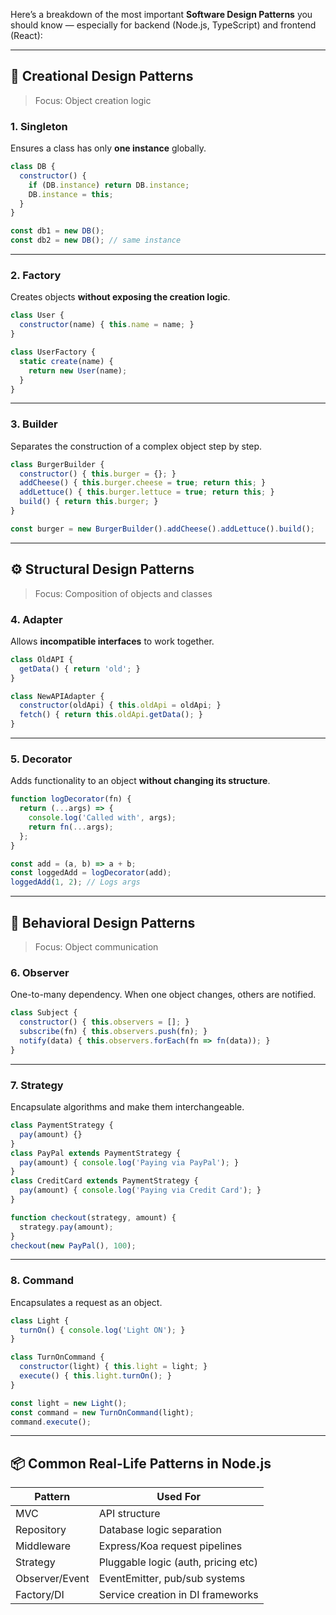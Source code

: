 Here’s a breakdown of the most important **Software Design Patterns** you should know — especially for backend (Node.js, TypeScript) and frontend (React):

---

## 🧠 **Creational Design Patterns**  
> Focus: Object creation logic

### 1. **Singleton**
Ensures a class has only **one instance** globally.

```js
class DB {
  constructor() {
    if (DB.instance) return DB.instance;
    DB.instance = this;
  }
}

const db1 = new DB();
const db2 = new DB(); // same instance
```

---

### 2. **Factory**
Creates objects **without exposing the creation logic**.

```js
class User {
  constructor(name) { this.name = name; }
}

class UserFactory {
  static create(name) {
    return new User(name);
  }
}
```

---

### 3. **Builder**
Separates the construction of a complex object step by step.

```js
class BurgerBuilder {
  constructor() { this.burger = {}; }
  addCheese() { this.burger.cheese = true; return this; }
  addLettuce() { this.burger.lettuce = true; return this; }
  build() { return this.burger; }
}

const burger = new BurgerBuilder().addCheese().addLettuce().build();
```

---

## ⚙️ **Structural Design Patterns**  
> Focus: Composition of objects and classes

### 4. **Adapter**
Allows **incompatible interfaces** to work together.

```js
class OldAPI {
  getData() { return 'old'; }
}

class NewAPIAdapter {
  constructor(oldApi) { this.oldApi = oldApi; }
  fetch() { return this.oldApi.getData(); }
}
```

---

### 5. **Decorator**
Adds functionality to an object **without changing its structure**.

```js
function logDecorator(fn) {
  return (...args) => {
    console.log('Called with', args);
    return fn(...args);
  };
}

const add = (a, b) => a + b;
const loggedAdd = logDecorator(add);
loggedAdd(1, 2); // Logs args
```

---

## 🤖 **Behavioral Design Patterns**  
> Focus: Object communication

### 6. **Observer**
One-to-many dependency. When one object changes, others are notified.

```js
class Subject {
  constructor() { this.observers = []; }
  subscribe(fn) { this.observers.push(fn); }
  notify(data) { this.observers.forEach(fn => fn(data)); }
}
```

---

### 7. **Strategy**
Encapsulate algorithms and make them interchangeable.

```js
class PaymentStrategy {
  pay(amount) {}
}
class PayPal extends PaymentStrategy {
  pay(amount) { console.log('Paying via PayPal'); }
}
class CreditCard extends PaymentStrategy {
  pay(amount) { console.log('Paying via Credit Card'); }
}

function checkout(strategy, amount) {
  strategy.pay(amount);
}
checkout(new PayPal(), 100);
```

---

### 8. **Command**
Encapsulates a request as an object.

```js
class Light {
  turnOn() { console.log('Light ON'); }
}

class TurnOnCommand {
  constructor(light) { this.light = light; }
  execute() { this.light.turnOn(); }
}

const light = new Light();
const command = new TurnOnCommand(light);
command.execute();
```

---

## 📦 Common Real-Life Patterns in Node.js

| Pattern          | Used For                            |
|------------------|-------------------------------------|
| MVC              | API structure                       |
| Repository       | Database logic separation           |
| Middleware       | Express/Koa request pipelines       |
| Strategy         | Pluggable logic (auth, pricing etc) |
| Observer/Event   | EventEmitter, pub/sub systems       |
| Factory/DI       | Service creation in DI frameworks   |
